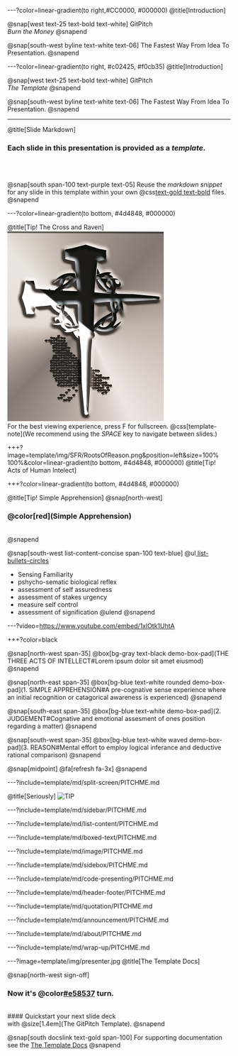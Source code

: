 ---?color=linear-gradient(to right,#CC0000, #000000)
@title[Introduction]

<!--
Tip! Get started with this template as follows:
Step 1. Delete the contents of this PITCHME.md file.
Step 2. Start adding your own custom slide content.
Step 3. Copy slide markdown snippets from template/md directory as needed.
-->

@snap[west text-25 text-bold text-white]
GitPitch<br>*Burn the Money*
@snapend

@snap[south-west byline text-white text-06]
The Fastest Way From Idea To Presentation.
@snapend



---?color=linear-gradient(to right, #c02425, #f0cb35)
@title[Introduction]

<!--
Tip! Get started with this template as follows:
#CC0000
Step 1. Delete the contents of this PITCHME.md file.
Step 2. Start adding your own custom slide content.
Step 3. Copy slide markdown snippets from template/md directory as needed.
-->

@snap[west text-25 text-bold text-white]
GitPitch<br>*The Template*
@snapend

@snap[south-west byline text-white text-06]
The Fastest Way From Idea To Presentation.
@snapend

---
@title[Slide Markdown]

### Each slide in this presentation is provided as a *template*.

<br><br>

@snap[south span-100 text-purple text-05]
Reuse the *markdown snippet* for any slide in this template within your own @css[text-gold text-bold](PITCHME.md) files.
@snapend

---?color=linear-gradient(to bottom, #4d4848, #000000)

@title[Tip! The Cross and Raven]
![TIP](template/img/SFR/cross-of-nails-353_X429.jpg)
<br>
For the best viewing experience, press F for fullscreen.
@css[template-note](We recommend using the *SPACE* key to navigate between slides.)


+++?image=template/img/SFR/RootsOfReason.png&position=left&size=100% 100%&color=linear-gradient(to bottom, #4d4848, #000000)
@title[Tip! Acts of Human Intelect]


+++?color=linear-gradient(to bottom, #4d4848, #000000)

@title[Tip! Simple Apprehension]
@snap[north-west]
### @color[red](Simple Apprehension)
<br>
@snapend

@snap[south-west list-content-concise span-100 text-blue]
@ul[ list-bullets-circles](false)
- Sensing Familiarity
- pshycho-sematic biological reflex
- assessment of self assuredness
- assessment of stakes urgency
- measure self control
- assessment of signification
@ulend
@snapend

---?video=https://www.youtube.com/embed/1xlOtk1UhtA

+++?color=black

@snap[north-west span-35]
@box[bg-gray text-black demo-box-pad](THE THREE ACTS OF INTELLECT#Lorem ipsum dolor sit amet eiusmod)
@snapend

@snap[north-east span-35]
@box[bg-blue text-white rounded demo-box-pad](1. SIMPLE APPREHENSION#A pre-cognative sense experience where an initial recognition or catagorical awareness is experienced)
@snapend

@snap[south-east span-35]
@box[bg-blue text-white demo-box-pad](2. JUDGEMENT#Cognative and emotional assesment of ones position regarding a matter)
@snapend

@snap[south-west span-35]
@box[bg-blue text-white waved demo-box-pad](3. REASON#Mental effort to employ logical inferance and deductive rational comparison)
@snapend

@snap[midpoint]
@fa[refresh fa-3x]
@snapend
















---?include=template/md/split-screen/PITCHME.md

@title[Seriously]
![TIP](template/img/tip.png)


---?include=template/md/sidebar/PITCHME.md

---?include=template/md/list-content/PITCHME.md

---?include=template/md/boxed-text/PITCHME.md

---?include=template/md/image/PITCHME.md

---?include=template/md/sidebox/PITCHME.md

---?include=template/md/code-presenting/PITCHME.md

---?include=template/md/header-footer/PITCHME.md

---?include=template/md/quotation/PITCHME.md

---?include=template/md/announcement/PITCHME.md

---?include=template/md/about/PITCHME.md

---?include=template/md/wrap-up/PITCHME.md

---?image=template/img/presenter.jpg
@title[The Template Docs]

@snap[north-west sign-off]
### **Now it's @color[#e58537](your) turn.**
<br>
#### Quickstart your next slide deck<br>with @size[1.4em](The GitPitch Template).
@snapend

@snap[south docslink text-gold span-100]
For supporting documentation see the [The Template Docs](https://gitpitch.com/docs/the-template)
@snapend
